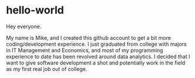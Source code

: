 # hello-world

Hey everyone.

My name is Mike, and I created this github account to get a bit more coding/development experience. I just graduated from college with majors in IT Management and Economics, and most of my programming experience to date has been revolved around data analytics. I decided that I want to give software development a shot and potentially work in the field as my first real job out of college.
